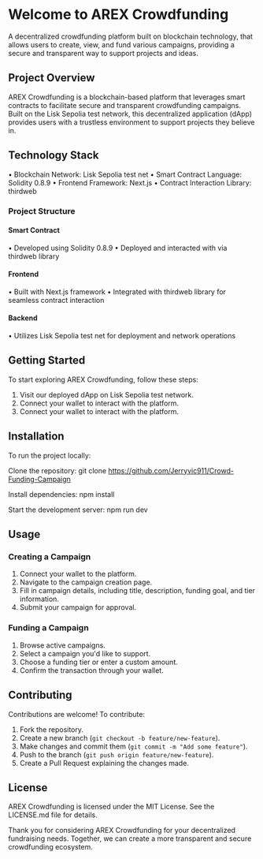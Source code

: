 # Welcome to AREX Crowdfunding

A decentralized crowdfunding platform built on blockchain technology, that allows users to create, view, and fund various campaigns, providing a secure and transparent way to support projects and ideas.

## Project Overview

AREX Crowdfunding is a blockchain-based platform that leverages smart contracts to facilitate secure and transparent crowdfunding campaigns. Built on the Lisk Sepolia test network, this decentralized application (dApp) provides users with a trustless environment to support projects they believe in.

## Technology Stack

• Blockchain Network: Lisk Sepolia test net
• Smart Contract Language: Solidity 0.8.9
• Frontend Framework: Next.js
• Contract Interaction Library: thirdweb

### Project Structure

#### Smart Contract

• Developed using Solidity 0.8.9
• Deployed and interacted with via thirdweb library

#### Frontend

• Built with Next.js framework
• Integrated with thirdweb library for seamless contract interaction

#### Backend

• Utilizes Lisk Sepolia test net for deployment and network operations

## Getting Started

To start exploring AREX Crowdfunding, follow these steps:

1. Visit our deployed dApp on Lisk Sepolia test network.
2. Connect your wallet to interact with the platform.
3. Connect your wallet to interact with the platform.

## Installation

To run the project locally:

Clone the repository: git clone https://github.com/Jerryvic911/Crowd-Funding-Campaign

Install dependencies:
npm install

Start the development server:
npm run dev

## Usage

### Creating a Campaign

1. Connect your wallet to the platform.
2. Navigate to the campaign creation page.
3. Fill in campaign details, including title, description, funding goal, and tier information.
4. Submit your campaign for approval.

### Funding a Campaign

1. Browse active campaigns.
2. Select a campaign you'd like to support.
3. Choose a funding tier or enter a custom amount.
4. Confirm the transaction through your wallet.

## Contributing

Contributions are welcome! To contribute:

1. Fork the repository.
2. Create a new branch (`git checkout -b feature/new-feature`).
3. Make changes and commit them (`git commit -m "Add some feature"`).
4. Push to the branch (`git push origin feature/new-feature`).
5. Create a Pull Request explaining the changes made.

## License

AREX Crowdfunding is licensed under the MIT License. See the LICENSE.md file for details.

Thank you for considering AREX Crowdfunding for your decentralized fundraising needs. Together, we can create a more transparent and secure crowdfunding ecosystem.
